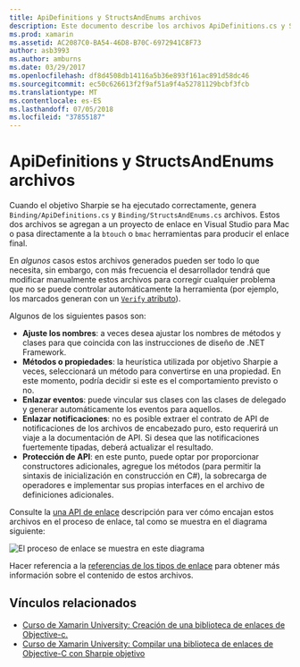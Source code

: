 ```yaml
---
title: ApiDefinitions y StructsAndEnums archivos
description: Este documento describe los archivos ApiDefinitions.cs y StructsAndEnums.cs que genera Sharpie objetivo. Estos archivos, a continuación, se usan para acceder al código de Objective-C desde C#.
ms.prod: xamarin
ms.assetid: AC2087C0-BA54-46D8-B70C-6972941C8F73
author: asb3993
ms.author: amburns
ms.date: 03/29/2017
ms.openlocfilehash: df8d4508db14116a5b36e893f161ac891d58dc46
ms.sourcegitcommit: ec50c626613f2f9af51a9f4a52781129bcbf3fcb
ms.translationtype: MT
ms.contentlocale: es-ES
ms.lasthandoff: 07/05/2018
ms.locfileid: "37855187"
---
```

# <a name="apidefinitions--structsandenums-files"></a>ApiDefinitions y StructsAndEnums archivos

Cuando el objetivo Sharpie se ha ejecutado correctamente, genera `Binding/ApiDefinitions.cs` y `Binding/StructsAndEnums.cs` archivos.
Estos dos archivos se agregan a un proyecto de enlace en Visual Studio para Mac o pasa directamente a la `btouch` o `bmac` herramientas para producir el enlace final.

En *algunos* casos estos archivos generados pueden ser todo lo que necesita, sin embargo, con más frecuencia el desarrollador tendrá que modificar manualmente estos archivos para corregir cualquier problema que no se puede controlar automáticamente la herramienta (por ejemplo, los marcados generan con un [ `Verify` atributo](~/cross-platform/macios/binding/objective-sharpie/platform/verify.md)).

Algunos de los siguientes pasos son:

- **Ajuste los nombres**: a veces desea ajustar los nombres de métodos y clases para que coincida con las instrucciones de diseño de .NET Framework.
- **Métodos o propiedades**: la heurística utilizada por objetivo Sharpie a veces, seleccionará un método para convertirse en una propiedad. En este momento, podría decidir si este es el comportamiento previsto o no.
- **Enlazar eventos**: puede vincular sus clases con las clases de delegado y generar automáticamente los eventos para aquellos.
- **Enlazar notificaciones**: no es posible extraer el contrato de API de notificaciones de los archivos de encabezado puro, esto requerirá un viaje a la documentación de API. Si desea que las notificaciones fuertemente tipadas, deberá actualizar el resultado.
- **Protección de API**: en este punto, puede optar por proporcionar constructores adicionales, agregue los métodos (para permitir la sintaxis de inicialización en construcción en C#), la sobrecarga de operadores e implementar sus propias interfaces en el archivo de definiciones adicionales.

Consulte la [una API de enlace](~/cross-platform/macios/binding/objective-c-libraries.md) descripción para ver cómo encajan estos archivos en el proceso de enlace, tal como se muestra en el diagrama siguiente:

![](apidefinitions-structsandenums-images/binding-flowchart.png "El proceso de enlace se muestra en este diagrama")

Hacer referencia a la [referencias de los tipos de enlace](~/cross-platform/macios/binding/binding-types-reference.md) para obtener más información sobre el contenido de estos archivos.

## <a name="related-links"></a>Vínculos relacionados

- [Curso de Xamarin University: Creación de una biblioteca de enlaces de Objective-c.](https://university.xamarin.com/classes/track/all#building-an-objective-c-bindings-library)
- [Curso de Xamarin University: Compilar una biblioteca de enlaces de Objective-C con Sharpie objetivo](https://university.xamarin.com/classes/track/all#build-an-objective-c-bindings-library-with-objective-sharpie)
